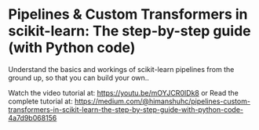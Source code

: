 # Pipelines & Custom Transformers in scikit-learn: The step-by-step guide (with Python code)
Understand the basics and workings of scikit-learn pipelines from the ground up, so that you can build your own..

Watch the video tutorial at: https://youtu.be/mOYJCR0IDk8
or
Read the complete tutorial at: https://medium.com/@himanshuhc/pipelines-custom-transformers-in-scikit-learn-the-step-by-step-guide-with-python-code-4a7d9b068156
